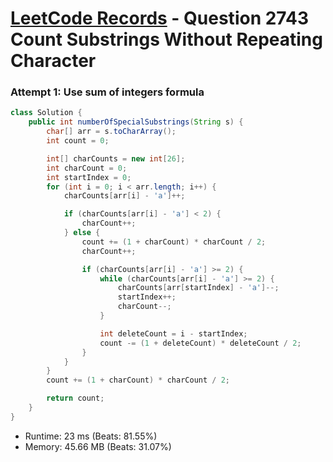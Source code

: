 # [LeetCode Records](../../README.md) - Question 2743 Count Substrings Without Repeating Character

### Attempt 1: Use sum of integers formula
```java
class Solution {
    public int numberOfSpecialSubstrings(String s) {
        char[] arr = s.toCharArray();
        int count = 0;

        int[] charCounts = new int[26];
        int charCount = 0;
        int startIndex = 0;
        for (int i = 0; i < arr.length; i++) {
            charCounts[arr[i] - 'a']++;

            if (charCounts[arr[i] - 'a'] < 2) {
                charCount++;
            } else {
                count += (1 + charCount) * charCount / 2;
                charCount++;

                if (charCounts[arr[i] - 'a'] >= 2) {
                    while (charCounts[arr[i] - 'a'] >= 2) {
                        charCounts[arr[startIndex] - 'a']--;
                        startIndex++;
                        charCount--;
                    }

                    int deleteCount = i - startIndex;
                    count -= (1 + deleteCount) * deleteCount / 2;
                }
            }
        }
        count += (1 + charCount) * charCount / 2;

        return count;
    }
}
```
- Runtime: 23 ms (Beats: 81.55%)
- Memory: 45.66 MB (Beats: 31.07%)

<br>
